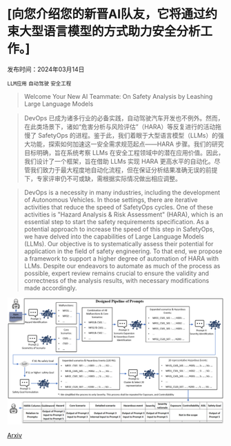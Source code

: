 # [向您介绍您的新晋AI队友，它将通过约束大型语言模型的方式助力安全分析工作。]

发布时间：2024年03月14日

`LLM应用` `自动驾驶` `安全工程`

> Welcome Your New AI Teammate: On Safety Analysis by Leashing Large Language Models

> DevOps 已成为诸多行业的必备实践，自动驾驶汽车开发也不例外。然而，在此类场景下，诸如“危害分析与风险评估”（HARA）等反复进行的活动拖慢了 SafetyOps 的进程。鉴于此，我们着眼于大型语言模型（LLMs）的强大功能，探索如何加速这一安全需求规范起点——HARA 步骤。我们的研究目标明确，旨在系统考察 LLMs 在安全工程领域中的潜在应用价值。因此，我们设计了一个框架，旨在借助 LLMs 实现 HARA 更高水平的自动化。尽管我们致力于最大程度地自动化流程，但在保证分析结果准确无误的前提下，专家评审仍不可或缺，需根据实际情况做出相应调整。

> DevOps is a necessity in many industries, including the development of Autonomous Vehicles. In those settings, there are iterative activities that reduce the speed of SafetyOps cycles. One of these activities is "Hazard Analysis & Risk Assessment" (HARA), which is an essential step to start the safety requirements specification. As a potential approach to increase the speed of this step in SafetyOps, we have delved into the capabilities of Large Language Models (LLMs).
  Our objective is to systematically assess their potential for application in the field of safety engineering. To that end, we propose a framework to support a higher degree of automation of HARA with LLMs. Despite our endeavors to automate as much of the process as possible, expert review remains crucial to ensure the validity and correctness of the analysis results, with necessary modifications made accordingly.

![向您介绍您的新晋AI队友，它将通过约束大型语言模型的方式助力安全分析工作。](../../../paper_images/2403.09565/HARA_Pipeline.png)

[Arxiv](https://arxiv.org/abs/2403.09565)